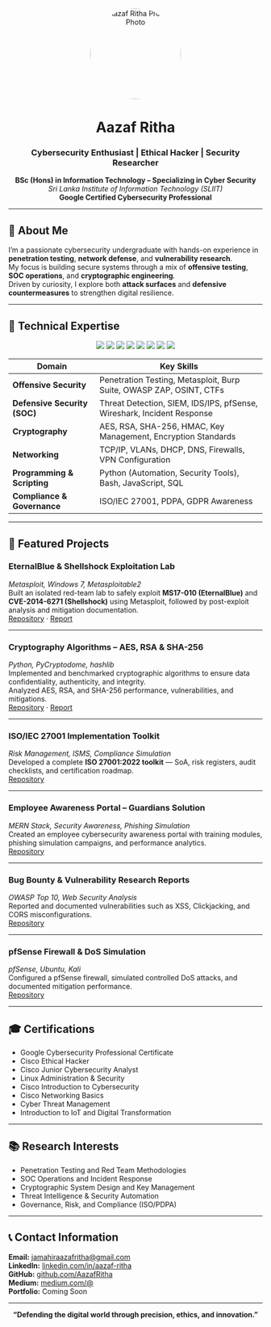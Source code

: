 <!-- Profile Header -->
<p align="center">
  <img src="https://github.com/AazafRitha/AazafRitha/blob/main/profile.jpg" width="180" height="180" style="border-radius:50%; object-fit:cover;" alt="Aazaf Ritha Profile Photo"/>
</p>

<h1 align="center">Aazaf Ritha</h1>
<h3 align="center">Cybersecurity Enthusiast | Ethical Hacker | Security Researcher</h3>

<p align="center">
  <strong>BSc (Hons) in Information Technology – Specializing in Cyber Security</strong><br>
  <em>Sri Lanka Institute of Information Technology (SLIIT)</em><br>
  <strong>Google Certified Cybersecurity Professional</strong>
</p>

---

## 🧭 About Me
I’m a passionate cybersecurity undergraduate with hands-on experience in **penetration testing**, **network defense**, and **vulnerability research**.  
My focus is building secure systems through a mix of **offensive testing**, **SOC operations**, and **cryptographic engineering**.  
Driven by curiosity, I explore both **attack surfaces** and **defensive countermeasures** to strengthen digital resilience.

---

## 🧰 Technical Expertise

<p align="center">
  <img src="https://img.shields.io/badge/Linux-000000?style=for-the-badge&logo=linux&logoColor=white"/>
  <img src="https://img.shields.io/badge/Kali%20Linux-268BEE?style=for-the-badge&logo=kalilinux&logoColor=white"/>
  <img src="https://img.shields.io/badge/Python-14354C?style=for-the-badge&logo=python&logoColor=white"/>
  <img src="https://img.shields.io/badge/Bash-121011?style=for-the-badge&logo=gnu-bash&logoColor=white"/>
  <img src="https://img.shields.io/badge/Metasploit-0078D6?style=for-the-badge&logo=metasploit&logoColor=white"/>
  <img src="https://img.shields.io/badge/Wireshark-1679A7?style=for-the-badge&logo=wireshark&logoColor=white"/>
  <img src="https://img.shields.io/badge/Nmap-005C84?style=for-the-badge&logo=nmap&logoColor=white"/>
  <img src="https://img.shields.io/badge/GitHub-181717?style=for-the-badge&logo=github&logoColor=white"/>
</p>

| **Domain** | **Key Skills** |
|-------------|----------------|
| **Offensive Security** | Penetration Testing, Metasploit, Burp Suite, OWASP ZAP, OSINT, CTFs |
| **Defensive Security (SOC)** | Threat Detection, SIEM, IDS/IPS, pfSense, Wireshark, Incident Response |
| **Cryptography** | AES, RSA, SHA-256, HMAC, Key Management, Encryption Standards |
| **Networking** | TCP/IP, VLANs, DHCP, DNS, Firewalls, VPN Configuration |
| **Programming & Scripting** | Python (Automation, Security Tools), Bash, JavaScript, SQL |
| **Compliance & Governance** | ISO/IEC 27001, PDPA, GDPR Awareness |

---

## 🧪 Featured Projects

### EternalBlue & Shellshock Exploitation Lab  
*Metasploit, Windows 7, Metasploitable2*  
Built an isolated red-team lab to safely exploit **MS17-010 (EternalBlue)** and **CVE-2014-6271 (Shellshock)** using Metasploit, followed by post-exploit analysis and mitigation documentation.  
[Repository](https://github.com/<your-username>/eternalblue-shellshock-lab) · [Report](https://github.com/<your-username>/eternalblue-shellshock-lab/blob/main/report/EternalBlue_Shellshock_Report_v1.pdf)

---

### Cryptography Algorithms – AES, RSA & SHA-256  
*Python, PyCryptodome, hashlib*  
Implemented and benchmarked cryptographic algorithms to ensure data confidentiality, authenticity, and integrity.  
Analyzed AES, RSA, and SHA-256 performance, vulnerabilities, and mitigations.  
[Repository](https://github.com/<your-username>/cryptography-aes-rsa-sha256) · [Report](https://github.com/<your-username>/cryptography-aes-rsa-sha256/blob/main/report/Cryptography_Report.pdf)

---

### ISO/IEC 27001 Implementation Toolkit  
*Risk Management, ISMS, Compliance Simulation*  
Developed a complete **ISO 27001:2022 toolkit** — SoA, risk registers, audit checklists, and certification roadmap.  
[Repository](https://github.com/<your-username>/iso27001-toolkit)

---

### Employee Awareness Portal – Guardians Solution  
*MERN Stack, Security Awareness, Phishing Simulation*  
Created an employee cybersecurity awareness portal with training modules, phishing simulation campaigns, and performance analytics.  
[Repository](https://github.com/<your-username>/guardians-awareness-portal)

---

### Bug Bounty & Vulnerability Research Reports  
*OWASP Top 10, Web Security Analysis*  
Reported and documented vulnerabilities such as XSS, Clickjacking, and CORS misconfigurations.  
[Repository](https://github.com/AazafRitha/bug-bounty-reports)

---

### pfSense Firewall & DoS Simulation  
*pfSense, Ubuntu, Kali*  
Configured a pfSense firewall, simulated controlled DoS attacks, and documented mitigation performance.  
[Repository](https://github.com/<your-username>/pfsense-dos-simulation)

---

## 🎓 Certifications
- Google Cybersecurity Professional Certificate  
- Cisco Ethical Hacker  
- Cisco Junior Cybersecurity Analyst  
- Linux Administration & Security  
- Cisco Introduction to Cybersecurity  
- Cisco Networking Basics  
- Cyber Threat Management  
- Introduction to IoT and Digital Transformation  

---

## 📚 Research Interests
- Penetration Testing and Red Team Methodologies  
- SOC Operations and Incident Response  
- Cryptographic System Design and Key Management  
- Threat Intelligence & Security Automation  
- Governance, Risk, and Compliance (ISO/PDPA)

---

## 📞 Contact Information
**Email:** [jamahiraazafritha@gmail.com](mailto:jamahiraazafritha@gmail.com)  
**LinkedIn:** [linkedin.com/in/aazaf-ritha](https://linkedin.com/in/aazaf-ritha)  
**GitHub:** [github.com/AazafRitha](https://github.com/AazafRitha)  
**Medium:** [medium.com/@<your-medium-handle>](https://medium.com/@<your-medium-handle>)  
**Portfolio:** Coming Soon  

---

<p align="center"><strong>“Defending the digital world through precision, ethics, and innovation.”</strong></p>
